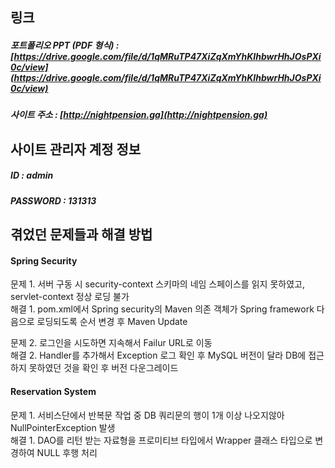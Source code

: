 ## 링크
##### 포트폴리오 PPT (PDF 형식) : [https://drive.google.com/file/d/1qMRuTP47XiZqXmYhKIhbwrHhJOsPXi0c/view](https://drive.google.com/file/d/1qMRuTP47XiZqXmYhKIhbwrHhJOsPXi0c/view)
##### 사이트 주소 : [http://nightpension.ga](http://nightpension.ga)

## 사이트 관리자 계정 정보
##### ID : admin
##### PASSWORD : 131313

## 겪었던 문제들과 해결 방법
#### Spring Security

문제 1. 서버 구동 시 security-context 스키마의 네임 스페이스를 읽지 못하였고, servlet-context 정상 로딩 불가<br>
해결 1. pom.xml에서 Spring security의 Maven 의존 객체가 Spring framework 다음으로 로딩되도록 순서 변경 후 Maven Update<br>

문제 2. 로그인을 시도하면 지속해서 Failur URL로 이동<br>
해결 2. Handler를 추가해서 Exception 로그 확인 후 MySQL 버전이 달라 DB에 접근하지 못하였던 것을 확인 후 버전 다운그레이드<br>


#### Reservation System

문제 1. 서비스단에서 반복문 작업 중 DB 쿼리문의 행이 1개 이상 나오지않아 NullPointerException 발생<br>
해결 1. DAO를 리턴 받는 자료형을 프로미티브 타입에서 Wrapper 클래스 타입으로 변경하여 NULL 후행 처리<br>
